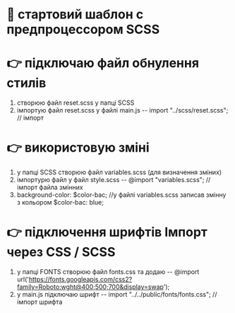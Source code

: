 # 🚀 стартовий шаблон с предпроцессором SCSS

# 👉 підключаю файл обнулення стилів

1. створюю файл reset.scss у папці SCSS
2. імпортую файл reset.scss у файлі main.js -- import "../scss/reset.scss"; // імпорт

# 👉 використовую зміні

1. у папці SCSS створюю файл variables.scss (для визначення зміних)
2. імпортурю файл у файл style.scss -- @import "variables.scss"; // імпорт файла змінних
3. background-color: $color-bac; //у файлі variables.scss записав змінну з кольором $color-bac: blue;

# 👉 підключення шрифтів Імпорт через CSS / SCSS

1. у папці FONTS створюю файл fonts.css та додаю -- @import url('https://fonts.googleapis.com/css2?family=Roboto:wght@400;500;700&display=swap');
2. у main.js підключаю шрифт -- import "../../public/fonts/fonts.css"; // імпорт шрифта
